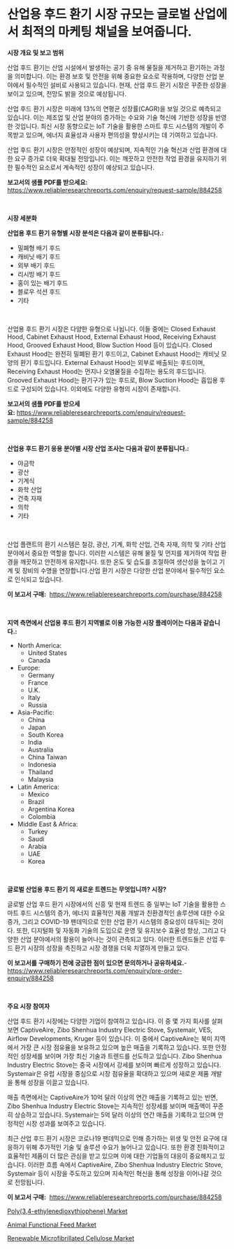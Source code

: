 <p><h1>산업용 후드 환기 시장 규모는 글로벌 산업에서 최적의 마케팅 채널을 보여줍니다.</h1></p><p><strong>시장 개요 및 보고 범위</strong></p>
<p><p>산업 후드 환기는 산업 시설에서 발생하는 공기 중 유해 물질을 제거하고 환기하는 과정을 의미합니다. 이는 환경 보호 및 안전을 위해 중요한 요소로 작용하며, 다양한 산업 분야에서 필수적인 설비로 사용되고 있습니다. 현재, 산업 후드 환기 시장은 꾸준한 성장을 보이고 있으며, 전망도 밝을 것으로 예상됩니다.</p><p>산업 후드 환기 시장은 미래에 13%의 연평균 성장률(CAGR)을 보일 것으로 예측되고 있습니다. 이는 제조업 및 산업 분야의 증가하는 수요와 기술 혁신에 기반한 성장을 반영한 것입니다. 최신 시장 동향으로는 IoT 기술을 활용한 스마트 후드 시스템의 개발이 주목받고 있으며, 에너지 효율성과 사용자 편의성을 향상시키는 데 기여하고 있습니다.</p><p>산업 후드 환기 시장은 안정적인 성장이 예상되며, 지속적인 기술 혁신과 산업 환경에 대한 요구 증가로 더욱 확대될 전망입니다. 이는 깨끗하고 안전한 작업 환경을 유지하기 위한 필수적인 요소로서 계속적인 성장이 예상되고 있습니다.</p></p>
<p><strong>보고서의 샘플 PDF를 받으세요:</strong> <a href="https://www.reliableresearchreports.com/enquiry/request-sample/884258">https://www.reliableresearchreports.com/enquiry/request-sample/884258</a></p>
<p>&nbsp;</p>
<p><strong>시장 세분화</strong></p>
<p><strong>산업용 후드 환기 유형별 시장 분석은 다음과 같이 분류됩니다.:</strong></p>
<p><ul><li>밀폐형 배기 후드</li><li>캐비닛 배기 후드</li><li>외부 배기 후드</li><li>리시빙 배기 후드</li><li>홈이 있는 배기 후드</li><li>블로우 석션 후드</li><li>기타</li></ul></p>
<p>&nbsp;</p>
<p><p>산업용 후드 환기 시장은 다양한 유형으로 나뉩니다. 이들 중에는 Closed Exhaust Hood, Cabinet Exhaust Hood, External Exhaust Hood, Receiving Exhaust Hood, Grooved Exhaust Hood, Blow Suction Hood 등이 있습니다. Closed Exhaust Hood는 완전히 밀폐된 환기 후드이고, Cabinet Exhaust Hood는 캐비닛 모양의 환기 후드입니다. External Exhaust Hood는 외부로 배출되는 후드이며, Receiving Exhaust Hood는 먼지나 오염물질을 수집하는 용도의 후드입니다. Grooved Exhaust Hood는 환기구가 있는 후드로, Blow Suction Hood는 흡입용 후드로 구성되어 있습니다. 이외에도 다양한 유형의 시장이 존재합니다.</p></p>
<p><strong>보고서의 샘플 PDF를 받으세요:</strong>&nbsp;<a href="https://www.reliableresearchreports.com/enquiry/request-sample/884258">https://www.reliableresearchreports.com/enquiry/request-sample/884258</a></p>
<p>&nbsp;</p>
<p><strong> 산업용 후드 환기 응용 분야별 시장 산업 조사는 다음과 같이 분류됩니다.:</strong></p>
<p><ul><li>야금학</li><li>광산</li><li>기계식</li><li>화학 산업</li><li>건축 자재</li><li>의학</li><li>기타</li></ul></p>
<p>&nbsp;</p>
<p><p>산업 플랜트의 환기 시스템은 철강, 광산, 기계, 화학 산업, 건축 자재, 의학 및 기타 산업 분야에서 중요한 역할을 합니다. 이러한 시스템은 유해 물질 및 먼지를 제거하여 작업 환경을 깨끗하고 안전하게 유지합니다. 또한 온도 및 습도를 조절하여 생산성을 높이고 기계 및 장비의 수명을 연장합니다.산업 환기 시장은 다양한 산업 분야에서 필수적인 요소로 인식되고 있습니다.</p></p>
<p><strong>이 보고서 구매:</strong>&nbsp; <a href="https://www.reliableresearchreports.com/purchase/884258">https://www.reliableresearchreports.com/purchase/884258</a></p>
<p>&nbsp;</p>
<p><strong>지역 측면에서 산업용 후드 환기 지역별로 이용 가능한 시장 플레이어는 다음과 같습니다.:</strong></p>
<p><ul>
    <li>
        North America:
        <ul>
            <li>United States</li>
            <li>Canada</li>
        </ul>
    </li>
    <li>
        Europe:
        <ul>
            <li>Germany</li>
            <li>France</li>
            <li>U.K.</li>
            <li>Italy</li>
            <li>Russia</li>
        </ul>
    </li>
    <li>
        Asia-Pacific:
        <ul>
            <li>China</li>
            <li>Japan</li>
            <li>South Korea</li>
            <li>India</li>
            <li>Australia</li>
            <li>China Taiwan</li>
            <li>Indonesia</li>
            <li>Thailand</li>
            <li>Malaysia</li>
        </ul>
    </li>
    <li>
        Latin America:
        <ul>
            <li>Mexico</li>
            <li>Brazil</li>
            <li>Argentina Korea</li>
            <li>Colombia</li>
        </ul>
    </li>
    <li>
        Middle East & Africa:
        <ul>
            <li>Turkey</li>
            <li>Saudi</li>
            <li>Arabia</li>
            <li>UAE</li>
            <li>Korea</li>
        </ul>
    </li>
    </ul></p>
<p>&nbsp;</p>
<p><strong>글로벌 산업용 후드 환기 의 새로운 트렌드는 무엇입니까? 시장?</strong></p>
<p><p>글로벌 산업 후드 환기 시장에서의 신흥 및 현재 트렌드 중 일부는 IoT 기술을 활용한 스마트 후드 시스템의 증가, 에너지 효율적인 제품 개발과 친환경적인 솔루션에 대한 수요 증가, 그리고 COVID-19 팬데믹으로 인한 산업 환기 시스템의 중요성이 대두되는 것이다. 또한, 디지털화 및 자동화 기술의 도입으로 운영 및 유지보수 효율성 향상, 그리고 다양한 산업 분야에서의 활용이 늘어나는 것이 관측되고 있다. 이러한 트렌드들은 산업 후드 환기 시장의 성장을 촉진하고 시장 경쟁을 더욱 치열하게 만들고 있다.</p></p>
<p><strong>이 보고서를 구매하기 전에 궁금한 점이 있으면 문의하거나 공유하세요.</strong>- <a href="https://www.reliableresearchreports.com/enquiry/pre-order-enquiry/884258">https://www.reliableresearchreports.com/enquiry/pre-order-enquiry/884258</a></p>
<p>&nbsp;</p>
<p><strong>주요 시장 참여자</strong></p>
<p><p>산업 후드 환기 시장에는 다양한 기업이 참여하고 있습니다. 이 중 몇 가지 회사를 살펴보면 CaptiveAire, Zibo Shenhua Industry Electric Stove, Systemair, VES, Airflow Developments, Kruger 등이 있습니다. 이 중에서 CaptiveAire는 북미 지역에서 가장 큰 시장 점유율을 보유하고 있으며 높은 매출을 기록하고 있습니다. 또한 안정적인 성장세를 보이며 가장 최신 기술과 트렌드를 선도하고 있습니다. Zibo Shenhua Industry Electric Stove는 중국 시장에서 강세를 보이며 빠르게 성장하고 있습니다. Systemair은 유럽 시장을 중심으로 시장 점유율을 확대하고 있으며 새로운 제품 개발을 통해 성장을 이끌고 있습니다.</p><p>매출 측면에서는 CaptiveAire가 10억 달러 이상의 연간 매출을 기록하고 있는 반면, Zibo Shenhua Industry Electric Stove는 지속적인 성장세를 보이며 매출액이 꾸준히 상승하고 있습니다. Systemair는 5억 달러 이상의 연간 매출을 기록하고 있으며 안정적인 시장 성과를 보여주고 있습니다.</p><p>최근 산업 후드 환기 시장은 코로나19 팬데믹으로 인해 증가하는 위생 및 안전 요구에 대응하기 위해 추가적인 기술 및 솔루션 수요가 늘어나고 있습니다. 또한 환경 친화적이고 효율적인 제품이 더 많은 관심을 받고 있으며 이에 대한 기업들의 대응이 중요해지고 있습니다. 이러한 흐름 속에서 CaptiveAire, Zibo Shenhua Industry Electric Stove, Systemair 등이 시장을 주도하고 있으며 지속적인 혁신을 통해 성장을 이어나갈 것으로 전망됩니다.</p></p>
<p><strong>이 보고서 구매:</strong>&nbsp;&nbsp;<a href="https://www.reliableresearchreports.com/purchase/884258">https://www.reliableresearchreports.com/purchase/884258</a></p>
<p><p><a href="https://github.com/RoccoManning/Market-Research-Report-List-4/blob/main/poly34-ethylenedioxythiophene-market.md">Poly(3,4-ethylenedioxythiophene) Market</a></p><p><a href="https://github.com/gulaimolin/Market-Research-Report-List-3/blob/main/animal-functional-feed-market.md">Animal Functional Feed Market</a></p><p><a href="https://github.com/edytherolanlouisejk1miz0wig/Market-Research-Report-List-1/blob/main/renewable-microfibrillated-cellulose-market.md">Renewable Microfibrillated Cellulose Market</a></p></p>
